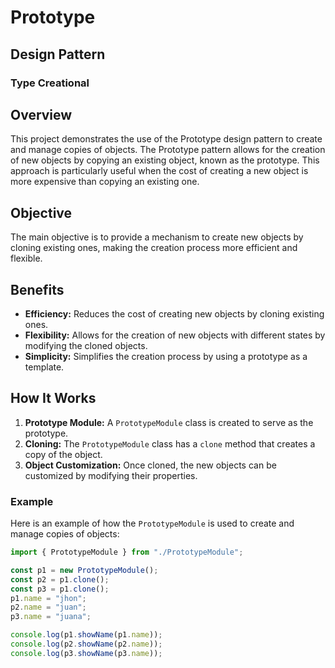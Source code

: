 # Prototype
## Design Pattern
### Type Creational

## Overview

This project demonstrates the use of the Prototype design pattern to create and manage copies of objects. The Prototype pattern allows for the creation of new objects by copying an existing object, known as the prototype. This approach is particularly useful when the cost of creating a new object is more expensive than copying an existing one.

## Objective

The main objective is to provide a mechanism to create new objects by cloning existing ones, making the creation process more efficient and flexible.

## Benefits

- **Efficiency:** Reduces the cost of creating new objects by cloning existing ones.
- **Flexibility:** Allows for the creation of new objects with different states by modifying the cloned objects.
- **Simplicity:** Simplifies the creation process by using a prototype as a template.

## How It Works

1. **Prototype Module:** A `PrototypeModule` class is created to serve as the prototype.
2. **Cloning:** The `PrototypeModule` class has a `clone` method that creates a copy of the object.
3. **Object Customization:** Once cloned, the new objects can be customized by modifying their properties.

### Example

Here is an example of how the `PrototypeModule` is used to create and manage copies of objects:

```typescript
import { PrototypeModule } from "./PrototypeModule";

const p1 = new PrototypeModule();
const p2 = p1.clone();
const p3 = p1.clone();
p1.name = "jhon";
p2.name = "juan";
p3.name = "juana";

console.log(p1.showName(p1.name));
console.log(p2.showName(p2.name));
console.log(p3.showName(p3.name));